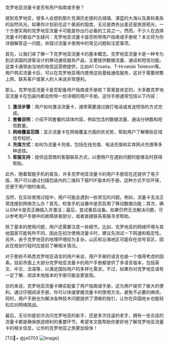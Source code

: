 克罗地亚流量卡是否有用户指南或手册？

提到克罗地亚，很多人会想到那片充满历史感的古城墙、湛蓝的大海以及美轮美奂的自然风光。如果你计划前往这个美丽的国度，无论是商务出差还是旅游观光，一个方便实用的克罗地亚流量卡可能是你出行必备的工具之一。然而，不少人在选择流量卡时都会产生疑问：克罗地亚流量卡是否附带用户指南或手册呢？本文将为你详细解答这一问题，并探讨流量卡使用中的常见问题和注意事项。

首先，让我们来了解一下克罗地亚流量卡的基本概念。克罗地亚流量卡是一种专为到访该国的游客设计的移动通信服务产品，主要提供数据流量、通话和短信功能。这类卡通常由当地的电信运营商提供，比如A1 Croatia、T-Hrvatski Telekom等。用户购买流量卡后，可以在克罗地亚境内使用这些基础通信服务，这对于需要频繁上网、联系客户或家人的人来说非常便利。

那么，克罗地亚流量卡是否配备用户指南或手册呢？答案是肯定的。大多数克罗地亚流量卡在包装内都会附带一份详细的用户手册。这份手册通常包括以下内容：

1. **激活步骤**：用户如何激活流量卡，通常需要通过拨打电话或发送短信的方式完成。
2. **套餐说明**：介绍不同套餐的具体内容，例如包含的数据流量、通话分钟数和短信数量。
3. **网络覆盖范围**：显示流量卡在网络覆盖方面的优劣势，帮助用户了解哪些区域信号较好。
4. **充值方式**：如何为流量卡充值，包括在线充值、电话充值和实体网点充值等多种途径。
5. **客服支持**：提供运营商的客服联系方式，以便用户在遇到问题时能够及时获得帮助。

此外，随着智能手机的普及，许多克罗地亚流量卡的用户手册现在还提供了电子版，用户可以通过扫描包装内的二维码下载PDF版本的手册。这种方式不仅环保，还便于用户随时查阅。

当然，在实际使用过程中，用户可能会遇到一些常见的问题。例如，流量卡无法正常连接到网络怎么办？首先，检查手机设置中是否启用了移动数据功能；其次，确认SIM卡是否正确插入并激活；最后，尝试重启设备。如果仍然无法解决问题，可以参考用户手册中的故障排查部分，或者直接联系客服寻求帮助。

除了基本的使用问题，用户还需要注意一些细节。比如，克罗地亚的网络环境与其他国家可能有所不同，因此在初次使用流量卡时，建议先测试一下网速和稳定性。另外，由于克罗地亚的地理环境较为复杂，山区和沿海地区可能存在信号盲区，因此在规划行程时应提前了解相关情况。

对于那些不熟悉克罗地亚语言的用户来说，用户手册的语言也是一个值得考虑的因素。目前市面上大部分克罗地亚流量卡的用户手册都提供了多语言版本，包括英文、中文、法语等，以满足国际用户的多样化需求。不过，如果你对克罗地亚语有一定了解，阅读本地版本的手册可能会更直观。

总的来说，克罗地亚流量卡确实配备了用户指南或手册，这为用户提供了极大的便利。通过仔细阅读手册，你可以快速掌握流量卡的使用方法，避免不必要的麻烦。同时，用户手册也为解决各种技术问题提供了清晰的指引，让你在异国他乡也能轻松应对网络挑战。

最后，无论你是初次访问克罗地亚的新手，还是多次往返的老手，拥有一张合适的流量卡都是确保旅途顺利的重要环节。希望本文能帮助你更好地了解克罗地亚流量卡的相关信息，让你的克罗地亚之旅更加愉快！

[TG💪+ @jx0703 ![Image](https://github.com/user-attachments/assets/dbca1d08-cadb-493c-b0ec-ad6f7a83f270)]